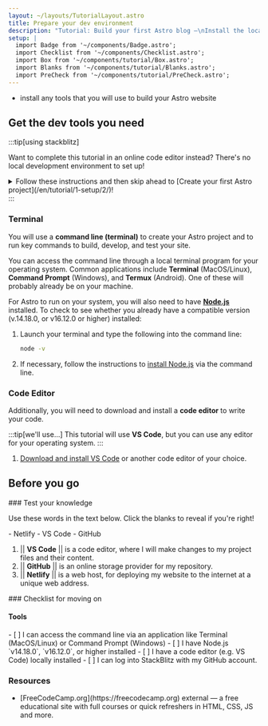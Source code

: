 ```yaml
---
layout: ~/layouts/TutorialLayout.astro
title: Prepare your dev environment
description: "Tutorial: Build your first Astro blog —\nInstall the local tools that you’ll need to complete the tutorial"
setup: |
  import Badge from '~/components/Badge.astro';
  import Checklist from '~/components/Checklist.astro';
  import Box from '~/components/tutorial/Box.astro';
  import Blanks from '~/components/tutorial/Blanks.astro';
  import PreCheck from '~/components/tutorial/PreCheck.astro';
---
```


<PreCheck>

  - install any tools that you will use to build your Astro website
</PreCheck>

## Get the dev tools you need


    
:::tip[using stackblitz]

Want to complete this tutorial in an online code editor instead? There's no local development environment to set up!

<details>
<summary>
Follow these instructions and then skip ahead to [Create your first Astro project](/en/tutorial/1-setup/2/)!
</summary>
1. Sign in to [StackBlitz](https://stackblitz.com) using your GitHub credentials. This site will provide you with two different software tools that you will need to build your site:
 - a **code editor** (an alternative to locally-installed software like VSCode) where you will edit your files.
 - a **terminal pane** for running server commands.
</details>
:::

### Terminal

You will use a **command line (terminal)** to create your Astro project and to run key commands to build, develop, and test your site.

You can access the command line through a local terminal program for your operating system. Common applications include **Terminal** (MacOS/Linux), **Command Prompt** (Windows), and **Termux** (Android). One of these will probably already be on your machine. 

For Astro to run on your system, you will also need to have [**Node.js**](https://nodejs.org/en/) installed. To check to see whether you already have a compatible version (v.14.18.0, or v16.12.0 or higher) installed: 

1. Launch your terminal and type the following into the command line:

    ```sh
    node -v
    ```

2. If necessary, follow the instructions to [install Node.js](https://docs.npmjs.com/downloading-and-installing-node-js-and-npm) via the command line.

### Code Editor

Additionally, you will need to download and install a **code editor** to write your code. 

:::tip[we'll use...]
This tutorial will use **VS Code**, but you can use any editor for your operating system.
:::

1. [Download and install VS Code](https://code.visualstudio.com/#alt-downloads) or another code editor of your choice. 


## Before you go

<Box icon="question-mark">
### Test your knowledge

Use these words in the text below. Click the blanks to reveal if you're right!

<Blanks>
- Netlify
- VS Code
- GitHub
</Blanks>

1. || **VS Code** || is a code editor, where I will make changes to my project files and their content.
2. || **GitHub** || is an online storage provider for my repository.
3. || **Netlify** || is a web host, for deploying my website to the internet at a unique web address.
</Box>

<Box icon="check-list">
### Checklist for moving on

#### Tools
<Checklist>
- [ ] I can access the command line via an application like Terminal (MacOS/Linux) or Command Prompt (Windows)
- [ ] I have Node.js `v14.18.0`, `v16.12.0`, or higher installed
- [ ] I have a code editor (e.g. VS Code) locally installed

<Fragment slot="alternative">
- [ ] I can log into StackBlitz with my GitHub account.
</Fragment>
</Checklist>
</Box>


### Resources

- <p>[FreeCodeCamp.org](https://freecodecamp.org) <Badge>external</Badge> — a free educational site with full courses or quick refreshers in HTML, CSS, JS and more.</p>
